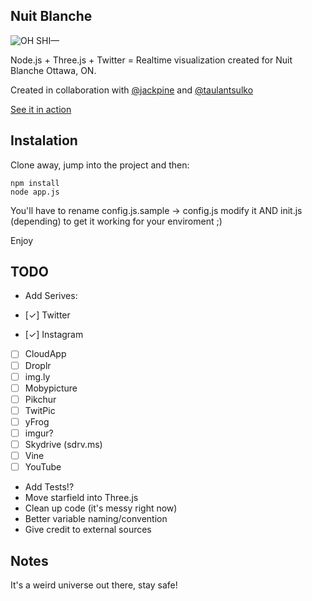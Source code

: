 ## Nuit Blanche

![OH SHI—](http://i.imgur.com/Zlb4mE5.png)

Node.js + Three.js + Twitter = Realtime visualization created for Nuit Blanche Ottawa, ON.

Created in collaboration with [@jackpine](https://twitter.com/JackpineCo) and [@taulantsulko](https://twitter.com/TaulantSulko)

[See it in action](http://rmill.ca:8080/)

## Instalation

Clone away, jump into the project and then:

```
npm install
node app.js
```

You'll have to rename config.js.sample → config.js modify it AND init.js (depending) to get it working for your enviroment ;)

Enjoy

## TODO

* Add Serives:

* [✓] Twitter
* [✓] Instagram
* [ ] CloudApp
* [ ] Droplr
* [ ] img.ly
* [ ] Mobypicture
* [ ] Pikchur
* [ ] TwitPic
* [ ] yFrog
* [ ] imgur?
* [ ] Skydrive (sdrv.ms)
* [ ] Vine
* [ ] YouTube

* Add Tests!?
* Move starfield into Three.js
* Clean up code (it's messy right now)
* Better variable naming/convention
* Give credit to external sources

## Notes

It's a weird universe out there, stay safe!
